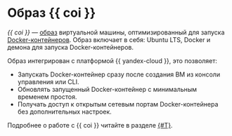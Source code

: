 # Образ {{ coi }}

_{{ coi }}_ — [образ](../../compute/concepts/image.md) виртуальной машины, оптимизированный для запуска [Docker-контейнеров](/blog/posts/2022/03/docker-containers). Образ включает в себя: Ubuntu LTS, Docker и демона для запуска Docker-контейнеров.

Образ интегрирован с платформой {{ yandex-cloud }}, это позволяет:
* Запускать Docker-контейнер сразу после создания ВМ из консоли управления или CLI.
* Обновлять запущенный Docker-контейнер с минимальным временем простоя.
* Получать доступ к открытым сетевым портам Docker-контейнера без дополнительных настроек.

Подробнее о работе с {{ coi }} читайте в разделе [{#T}](../tutorials/vm-create.md).
